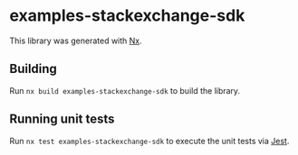 # examples-stackexchange-sdk

This library was generated with [Nx](https://nx.dev).

## Building

Run `nx build examples-stackexchange-sdk` to build the library.

## Running unit tests

Run `nx test examples-stackexchange-sdk` to execute the unit tests via [Jest](https://jestjs.io).
